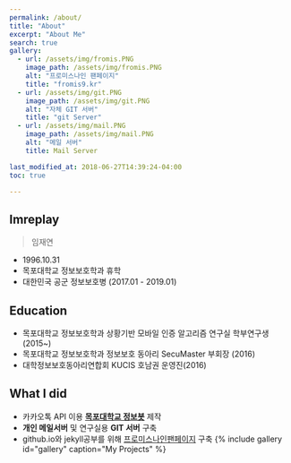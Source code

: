 ```yaml
---
permalink: /about/
title: "About"
excerpt: "About Me"
search: true
gallery:
  - url: /assets/img/fromis.PNG
    image_path: /assets/img/fromis.PNG
    alt: "프로미스나인 팬페이지"
    title: "fromis9.kr"
  - url: /assets/img/git.PNG
    image_path: /assets/img/git.PNG
    alt: "자체 GIT 서버"
    title: "git Server"
  - url: /assets/img/mail.PNG
    image_path: /assets/img/mail.PNG
    alt: "메일 서버"
    title: Mail Server

last_modified_at: 2018-06-27T14:39:24-04:00
toc: true

---
```


## Imreplay
> 임재연

 - 1996.10.31
 - 목포대학교 정보보호학과 휴학
 - 대한민국 공군 정보보호병 (2017.01 - 2019.01)
 

## Education
 - 목포대학교 정보보호학과 상황기반 모바일 인증 알고리즘 연구실 학부연구생(2015~)
 - 목포대학교 정보보호학과 정보보호 동아리 SecuMaster 부회장 (2016)
 - 대학정보보호동아리연합회 KUCIS 호남권 운영진(2016)

## What I did
 - 카카오톡 API 이용 **[목포대학교 정보봇](http://pf.kakao.com/_RdDHM)** 제작
 - **개인 메일서버** 및 연구실용 **GIT 서버** 구축
 - github.io와 jekyll공부를 위해 [프로미스나인팬페이지](https://fromis9.kr) 구축
{% include gallery id="gallery" caption="My Projects" %}

